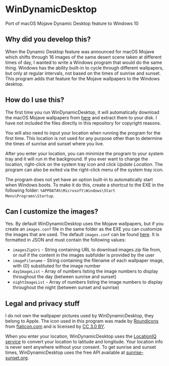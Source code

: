 # WinDynamicDesktop
Port of macOS Mojave Dynamic Desktop feature to Windows 10

## Why did you develop this?

When the Dynamic Desktop feature was announced for macOS Mojave which shifts through 16 images of the same desert scene taken at different times of day, I wanted to write a Windows program that would do the same thing. Windows has the ability built-in to cycle through different wallpapers, but only at regular intervals, not based on the times of sunrise and sunset. This program adds that feature for the Mojave wallpapers to the Windows desktop.

## How do I use this?

The first time you run WinDynamicDesktop, it will automatically download the macOS Mojave wallpapers from [here](https://files.rb.gd/mojave_dynamic.zip) and extract them to your disk. I have not included the files directly in this repository for copyright reasons.

You will also need to input your location when running the program for the first time. This location is not used for any purpose other than to determine the times of sunrise and sunset where you live.

After you enter your location, you can minimize the program to your system tray and it will run in the background. If you ever want to change the location, right-click on the system tray icon and click *Update Location*. The program can also be exited via the right-click menu of the system tray icon.

The program does not yet have an option built-in to automatically start when Windows boots. To make it do this, create a shortcut to the EXE in the following folder: `%APPDATA%\Microsoft\Windows\Start Menu\Programs\Startup`.

## Can I customize the images?

Yes. By default WinDynamicDesktop uses the Mojave wallpapers, but if you create an `images.conf` file in the same folder as the EXE you can customize the images that are used. The default `images.conf` can be found [here](src/images.conf). It is formatted in JSON and must contain the following values:

* `imagesZipUri` - String containing URL to download images.zip file from, or *null* if the content in the images subfolder is provided by the user
* `imageFilename` - String containing the filename of each wallpaper image, with {0} substituted for the image number
* `dayImageList` - Array of numbers listing the image numbers to display throughout the day (between sunrise and sunset)
* `nightImageList` - Array of numbers listing the image numbers to display throughout the night (between sunset and sunrise)

## Legal and privacy stuff
I do not own the wallpaper pictures used by WinDynamicDesktop, they belong to Apple. The icon used in this program was made by [Roundicons](https://www.flaticon.com/authors/roundicons) from [flaticon.com](https://www.flaticon.com/) and is licensed by [CC 3.0 BY](http://creativecommons.org/licenses/by/3.0/).

When you enter your location, WinDynamicDesktop uses the [LocationIQ service](https://locationiq.org/) to convert your location to latitude and longitude. Your location info is never sent anywhere without your consent. To get sunrise and sunset times, WinDynamicDesktop uses the free API available at [sunrise-sunset.org](https://sunrise-sunset.org/).
